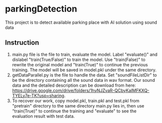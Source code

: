 # parkingDetection
This project is to detect available parking place with AI solution using sound data 
## Instruction
1. main.py file is the file to train, evaluate the model. Label "evaluate()" and dislabel "train(True/False)" to train the model. Use "train(False)" to rewrite the original model and "train(True)" to continue the previous training. The model will be saved in model.pkl under the same directory.
2. getDataParallel.py is the file to handle the data. Set "soundFileListDir" to be the directory containing all the sound data in wav format. Our sound data and the detailed description can be download from here: <https://drive.google.com/drive/folders/1hyNJZvaR-QCbyKaIMFKXQ-TYELy7e-TK?usp=sharing>. 
3. To recover our work, copy model.pkl, train.pkl and test.pkl from "pretrain" directory to the same directory main.py lies in, then use "train(True)" to continue the training and "evaluate" to see the evaluation result with test data. 
